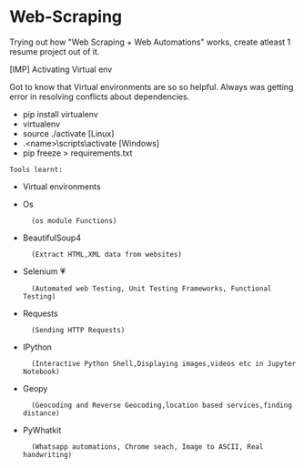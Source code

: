 # Web-Scraping
Trying out how "Web Scraping + Web Automations" works, create atleast 1 resume project out of it.

[IMP] Activating Virtual env

Got to know that Virtual environments are so so helpful.
Always was getting error in resolving conflicts about dependencies.

* pip install virtualenv
* virtualenv <name>
* source ./activate [Linux]
* .\<name>\scripts\activate [Windows]
* pip freeze > requirements.txt

```Tools learnt:```
* Virtual environments
* Os

        (os module Functions)
* BeautifulSoup4 
    
        (Extract HTML,XML data from websites)
* Selenium 💗 

        (Automated web Testing, Unit Testing Frameworks, Functional Testing)
* Requests  

        (Sending HTTP Requests)
* IPython 

        (Interactive Python Shell,Displaying images,videos etc in Jupyter Notebook)
* Geopy 

        (Geocoding and Reverse Geocoding,location based services,finding distance)
* PyWhatkit 

        (Whatsapp automations, Chrome seach, Image to ASCII, Real handwriting)